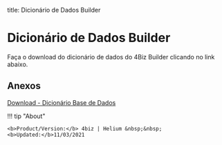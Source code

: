 title: Dicionário de Dados Builder

# Dicionário de Dados Builder

Faça o download do dicionário de dados do 4Biz Builder clicando no link abaixo.

## Anexos

[Download - Dicionário Base de Dados][1]

[1]:/en-us/builder/images/database-dictionary.rtf  

!!! tip "About"

    <b>Product/Version:</b> 4biz | Helium &nbsp;&nbsp;
    <b>Updated:</b>11/03/2021 
